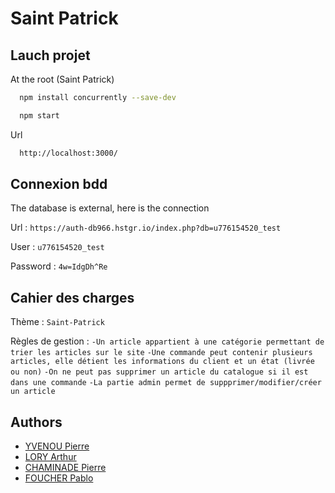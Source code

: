 
# Saint Patrick



## Lauch projet

At the root (Saint Patrick)

```bash
  npm install concurrently --save-dev
```
```bash
  npm start
```
Url
```bash
  http://localhost:3000/
```

## Connexion bdd

The database is external, here is the connection

Url : `https://auth-db966.hstgr.io/index.php?db=u776154520_test`

User : `u776154520_test`

Password : `4w=IdgDh^Re`

## Cahier des charges

Thème : `Saint-Patrick`

Règles de gestion : 
`-Un article appartient à une catégorie permettant de trier les articles sur le site`
`-Une commande peut contenir plusieurs articles, elle détient les informations du client et un état (livrée ou non)`
`-On ne peut pas supprimer un article du catalogue si il est dans une commande`
`-La partie admin permet de suppprimer/modifier/créer un article`

## Authors

- [YVENOU Pierre]()
- [LORY Arthur]()
- [CHAMINADE Pierre]()
- [FOUCHER Pablo]()

